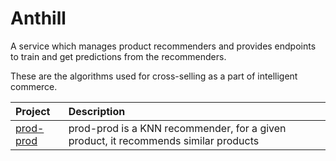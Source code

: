# Anthill
A service which manages product recommenders and provides endpoints to train and get predictions from the recommenders.

These are the algorithms used for cross-selling as a part of intelligent
commerce. 

| Project                                | Description                                                                                                  |
|:---------------------------------------|:-------------------------------------------------------------------------------------------------------------|
| [prod-prod](src/prod_prod)           | prod-prod is a KNN recommender, for a given product, it recommends similar products |
